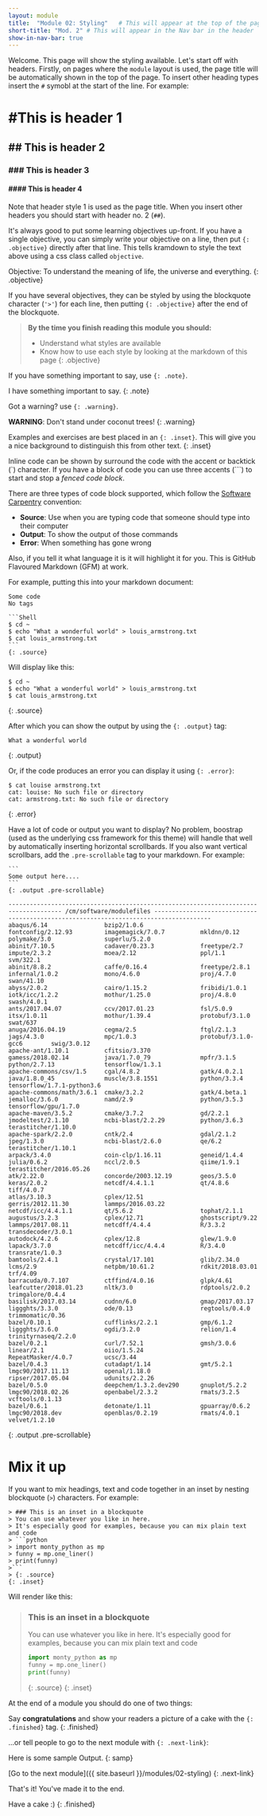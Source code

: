 ```yaml
---
layout: module
title:  "Module 02: Styling"   # This will appear at the top of the page
short-title: "Mod. 2" # This will appear in the Nav bar in the header
show-in-nav-bar: true
---
```


Welcome. This page will show the styling available. Let's start off with headers. Firstly, on pages where the `module` layout is used, the page title will be automatically shown in the top of the page. To insert other heading types insert the `#` symobl at the start of the line. For example:

# #This is header 1
## ## This is header 2
### ### This is header 3
#### #### This is header 4

Note that header style 1 is used as the page title. When you insert other headers you should start with header no. 2 (`##`).

It's always good to put some learning objectives up-front. If you have a single objective, you can simply write your objective on a line, then put `{: .objective}` directly after that line. This tells kramdown to style the text above using a css class called `objective`.

Objective: To understand the meaning of life, the universe and everything.
{: .objective}


If you have several objectives, they can be styled by using the blockquote character (`'>'`) for each line, then putting `{: .objective}` after the end of the blockquote.

> **By the time you finish reading this module you should:**
> - Understand what styles are available
> - Know how to use each style by looking at the markdown of this page
{: .objective}


If you have something important to say, use `{: .note}`.

I have something important to say.
{: .note}

Got a warning? use `{: .warning}`.

**WARNING**: Don't stand under coconut trees!
{: .warning}

Examples and exercises are best placed in an `{: .inset}`. This will give you a
nice background to distinguish this from other text.
{: .inset}

Inline code can be shown by surround the code with the accent or backtick (\`) character. If you have a block of code you can use three accents (\`\`\`)  to start and stop a *fenced code block*.

There are three types of code block supported, which follow the [Software Carpentry](https://software-carpentry.org) convention:
- **Source**: Use when you are typing code that someone should type into their computer
- **Output**: To show the output of those commands
- **Error**: When something has gone wrong

Also, if you tell it what language it is it will highlight it for you. This is GitHub Flavoured Markdown (GFM) at work.

For example, putting this into your markdown document:

```
Some code
No tags
```


~~~
```Shell
$ cd ~
$ echo "What a wonderful world" > louis_armstrong.txt
$ cat louis_armstrong.txt
```
{: .source}
~~~

Will display like this:

```Shell
$ cd ~
$ echo "What a wonderful world" > louis_armstrong.txt
$ cat louis_armstrong.txt
```
{: .source}

After which you can show the output by using the `{: .output}` tag:
```shell
What a wonderful world
```
{: .output}

Or, if the code produces an error you can display it using `{: .error}`:
```shell
$ cat louise armstrong.txt
cat: louise: No such file or directory
cat: armstrong.txt: No such file or directory
```
{: .error}

Have a lot of code or output you want to display? No problem, boostrap (used as the underlying css framework for this theme) will handle that well by automatically inserting horizontal scrollbards. If you also want vertical scrollbars, add the `.pre-scrollable` tag to your markdown. For example:

~~~
```
Some output here....
```
{: .output .pre-scrollable}
~~~

```
------------------------------------------------------------------------------------- /cm/software/modulefiles --------------------------------------------------------------------------------------
abaqus/6.14                bzip2/1.0.6                fontconfig/2.12.93         imagemagick/7.0.7          mkldnn/0.12                polymake/3.0               superlu/5.2.0
abinit/7.10.5              cadaver/0.23.3             freetype/2.7               impute/2.3.2               moea/2.12                  ppl/1.1                    svm/322.1
abinit/8.8.2               caffe/0.16.4               freetype/2.8.1             infernal/1.0.2             mono/4.6.0                 proj/4.7.0                 swan/41.10
abyss/2.0.2                cairo/1.15.2               fribidi/1.0.1              iotk/icc/1.2.2             mothur/1.25.0              proj/4.8.0                 swash/4.0.1
ants/2017.04.07            ccv/2017.01.23             fsl/5.0.9                  itsx/1.0.11                mothur/1.39.4              protobuf/3.1.0             swat/637
anuga/2016.04.19           cegma/2.5                  ftgl/2.1.3                 jags/4.3.0                 mpc/1.0.3                  protobuf/3.1.0-gcc6        swig/3.0.12
apache-ant/1.10.1          cfitsio/3.370              gamess/2018.02.14          java/1.7.0_79              mpfr/3.1.5                 python/2.7.13              tensorflow/1.3.1
apache-commons/csv/1.5     cgal/4.8.2                 gatk/4.0.2.1               java/1.8.0_45              muscle/3.8.1551            python/3.3.4               tensorflow/1.7.1-python3.6
apache-commons/math/3.6.1  cmake/3.2.2                gatk/4.beta.1              jemalloc/3.6.0             namd/2.9                   python/3.5.3               tensorflow/gpu/1.7.0
apache-maven/3.5.2         cmake/3.7.2                gd/2.2.1                   jmodeltest/2.1.10          ncbi-blast/2.2.29          python/3.6.3               terastitcher/1.10.0
apache-spark/2.2.0         cntk/2.4                   gdal/2.1.2                 jpeg/1.3.0                 ncbi-blast/2.6.0           qe/6.2                     terastitcher/1.10.1
arpack/3.4.0               coin-clp/1.16.11           geneid/1.4.4               julia/0.6.2                nccl/2.0.5                 qiime/1.9.1                terastitcher/2016.05.26
atk/2.22.0                 concorde/2003.12.19        geos/3.5.0                 keras/2.0.2                netcdf/4.4.1.1             qt/4.8.6                   tiff/4.0.7
atlas/3.10.3               cplex/12.51                gerris/2012.11.30          lammps/2016.03.22          netcdf/icc/4.4.1.1         qt/5.6.2                   tophat/2.1.1
augustus/3.2.3             cplex/12.71                ghostscript/9.22           lammps/2017.08.11          netcdff/4.4.4              R/3.3.2                    transdecoder/3.0.1
autodock/4.2.6             cplex/12.8                 glew/1.9.0                 lapack/3.7.0               netcdff/icc/4.4.4          R/3.4.0                    transrate/1.0.3
bamtools/2.4.1             crystal/17.101             glib/2.34.0                lcms/2.9                   netpbm/10.61.2             rdkit/2018.03.01           trf/4.09
barracuda/0.7.107          ctffind/4.0.16             glpk/4.61                  leafcutter/2018.01.23      nltk/3.0                   rdptools/2.0.2             trimgalore/0.4.4
basilisk/2017.03.14        cudnn/6.0                  gmap/2017.03.17            liggghts/3.3.0             ode/0.13                   regtools/0.4.0             trimmomatic/0.36
bazel/0.10.1               cufflinks/2.2.1            gmp/6.1.2                  liggghts/3.6.0             ogdi/3.2.0                 relion/1.4                 trinityrnaseq/2.2.0
bazel/0.2.1                curl/7.52.1                gmsh/3.0.6                 linear/2.1                 oiio/1.5.24                RepeatMasker/4.0.7         ucsc/3.44
bazel/0.4.3                cutadapt/1.14              gmt/5.2.1                  lmgc90/2017.11.13          openal/1.18.0              ripser/2017.05.04          udunits/2.2.26
bazel/0.5.0                deepchem/1.3.2.dev290      gnuplot/5.2.2              lmgc90/2018.02.26          openbabel/2.3.2            rmats/3.2.5                vcftools/0.1.13
bazel/0.6.1                detonate/1.11              gpuarray/0.6.2             lmgc90/2018.dev            openblas/0.2.19            rmats/4.0.1                velvet/1.2.10
```
{: .output .pre-scrollable}


# Mix it up

If you want to mix headings, text and code together in an inset by nesting blockquote (`>`) characters. For example:

~~~
> ### This is an inset in a blockquote
> You can use whatever you like in here.
> It's especially good for examples, because you can mix plain text and code
> ```python
> import monty_python as mp
> funny = mp.one_liner()
> print(funny)
>```
> {: .source}
{: .inset}
~~~


Will render like this:
> ### This is an inset in a blockquote
> You can use whatever you like in here.
> It's especially good for examples, because you can mix plain text and code
> ```python
> import monty_python as mp
> funny = mp.one_liner()
> print(funny)
>```
> {: .source}
{: .inset}



At the end of a module you should do one of two things:

Say **congratulations** and show your readers a picture of a cake with the `{: .finished}` tag.
{: .finished}

...or tell people to go to the next module with `{: .next-link}`:


Here is some sample Output.
{: samp}


[Go to the next module]({{ site.baseurl }}/modules/02-styling)
{: .next-link}

That's it! You've made it to the end.

Have a cake :)
{: .finished}
